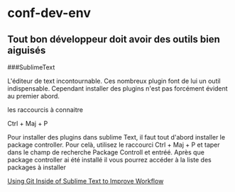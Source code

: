 # conf-dev-env

## Tout bon développeur doit avoir des outils bien aiguisés 


###SublimeText

L'éditeur de text incontournable. Ces nombreux plugin font de lui un outil indispensable. Cependant installer des plugins n'est pas forcément évident au premier abord.

les raccourcis à connaitre

 Ctrl + Maj + P
 
Pour installer des plugins dans sublime Text, il faut tout d'abord installer le package controller.
Pour celà, utilisez le raccourci  Ctrl + Maj + P et taper dans le champ de recherche Package Controll et entréé. Après que package controller ai été installé il vous pourrez accéder à la liste des packages à installer 

[Using Git Inside of Sublime Text to Improve Workflow](https://scotch.io/tutorials/using-git-inside-of-sublime-text-to-improve-workflow)

